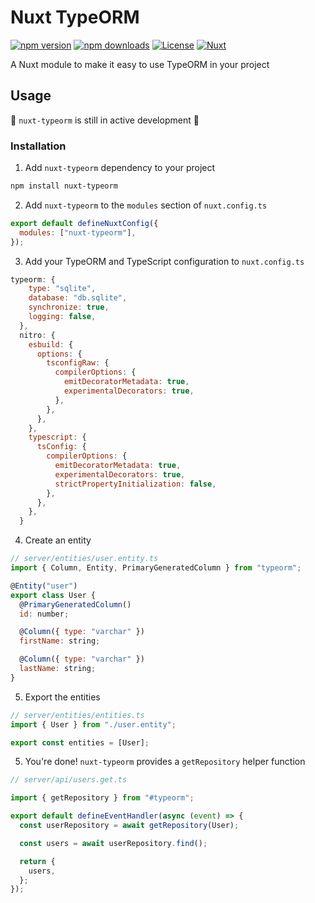 # Nuxt TypeORM

[![npm version][npm-version-src]][npm-version-href]
[![npm downloads][npm-downloads-src]][npm-downloads-href]
[![License][license-src]][license-href]
[![Nuxt][nuxt-src]][nuxt-href]

A Nuxt module to make it easy to use TypeORM in your project

## Usage

🚧 `nuxt-typeorm` is still in active development 🚧

### Installation

1. Add `nuxt-typeorm` dependency to your project

```bash
npm install nuxt-typeorm
```

2. Add `nuxt-typeorm` to the `modules` section of `nuxt.config.ts`

```js
export default defineNuxtConfig({
  modules: ["nuxt-typeorm"],
});
```

3. Add your TypeORM and TypeScript configuration to `nuxt.config.ts`

```js
typeorm: {
    type: "sqlite",
    database: "db.sqlite",
    synchronize: true,
    logging: false,
  },
  nitro: {
    esbuild: {
      options: {
        tsconfigRaw: {
          compilerOptions: {
            emitDecoratorMetadata: true,
            experimentalDecorators: true,
          },
        },
      },
    },
    typescript: {
      tsConfig: {
        compilerOptions: {
          emitDecoratorMetadata: true,
          experimentalDecorators: true,
          strictPropertyInitialization: false,
        },
      },
    },
  }
```

4. Create an entity

```js
// server/entities/user.entity.ts
import { Column, Entity, PrimaryGeneratedColumn } from "typeorm";

@Entity("user")
export class User {
  @PrimaryGeneratedColumn()
  id: number;

  @Column({ type: "varchar" })
  firstName: string;

  @Column({ type: "varchar" })
  lastName: string;
}
```

5. Export the entities

```js
// server/entities/entities.ts
import { User } from "./user.entity";

export const entities = [User];
```

5. You're done! `nuxt-typeorm` provides a `getRepository` helper function

```js
// server/api/users.get.ts

import { getRepository } from "#typeorm";

export default defineEventHandler(async (event) => {
  const userRepository = await getRepository(User);

  const users = await userRepository.find();

  return {
    users,
  };
});
```

<!-- Badges -->

[npm-version-src]: https://img.shields.io/npm/v/nuxt-typeorm/latest.svg?style=flat&colorA=18181B&colorB=28CF8D
[npm-version-href]: https://npmjs.com/package/nuxt-typeorm
[npm-downloads-src]: https://img.shields.io/npm/dm/nuxt-typeorm.svg?style=flat&colorA=18181B&colorB=28CF8D
[npm-downloads-href]: https://npmjs.com/package/nuxt-typeorm
[license-src]: https://img.shields.io/npm/l/nuxt-typeorm.svg?style=flat&colorA=18181B&colorB=28CF8D
[license-href]: https://npmjs.com/package/nuxt-typeorm
[nuxt-src]: https://img.shields.io/badge/Nuxt-18181B?logo=nuxt.js
[nuxt-href]: https://nuxt.com
